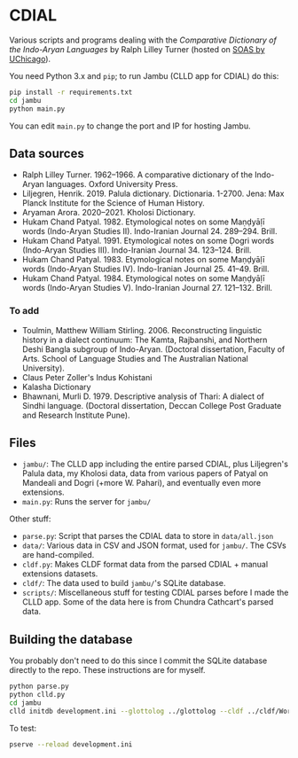 # CDIAL

Various scripts and programs dealing with the *Comparative Dictionary of the Indo-Aryan Languages* by Ralph Lilley Turner (hosted on [SOAS by UChicago](https://dsal.uchicago.edu/dictionaries/soas/)).

You need Python 3.x and `pip`; to run Jambu (CLLD app for CDIAL) do this:

```bash
pip install -r requirements.txt
cd jambu
python main.py
```

You can edit `main.py` to change the port and IP for hosting Jambu.

## Data sources
- Ralph Lilley Turner. 1962–1966. A comparative dictionary of the Indo-Aryan languages. Oxford University Press.
- Liljegren, Henrik. 2019. Palula dictionary. Dictionaria. 1-2700. Jena: Max Planck Institute for the Science of Human History.
- Aryaman Arora. 2020–2021. Kholosi Dictionary.
- Hukam Chand Patyal. 1982. Etymological notes on some Maṇḍyāḷī words (Indo-Aryan Studies II). Indo-Iranian Journal 24. 289–294. Brill.
- Hukam Chand Patyal. 1991. Etymological notes on some Ḍogri words (Indo-Aryan Studies III). Indo-Iranian Journal 34. 123–124. Brill.
- Hukam Chand Patyal. 1983. Etymological notes on some Maṇḍyāḷī words (Indo-Aryan Studies IV). Indo-Iranian Journal 25. 41–49. Brill.
- Hukam Chand Patyal. 1984. Etymological notes on some Maṇḍyāḷī words (Indo-Aryan Studies V). Indo-Iranian Journal 27. 121–132. Brill.

### To add
- Toulmin, Matthew William Stirling. 2006. Reconstructing linguistic history in a dialect continuum: The Kamta, Rajbanshi, and Northern Deshi Bangla subgroup of Indo-Aryan. (Doctoral dissertation, Faculty of Arts. School of Language Studies and The Australian National University).
- Claus Peter Zoller's Indus Kohistani
- Kalasha Dictionary
- Bhawnani, Murli D. 1979. Descriptive analysis of Thari: A dialect of Sindhi language. (Doctoral dissertation, Deccan College Post Graduate and Research Institute Pune).

## Files

- `jambu/`: The CLLD app including the entire parsed CDIAL, plus Liljegren's Palula data, my Kholosi data, data from various papers of Patyal on Mandeali and Dogri (+more W. Pahari), and eventually even more extensions.
- `main.py`: Runs the server for `jambu/`

Other stuff:
- `parse.py`: Script that parses the CDIAL data to store in `data/all.json`
- `data/`: Various data in CSV and JSON format, used for `jambu/`. The CSVs are hand-compiled.
- `cldf.py`: Makes CLDF format data from the parsed CDIAL + manual extensions datasets.
- `cldf/`: The data used to build `jambu/`'s SQLite database.
- `scripts/`: Miscellaneous stuff for testing CDIAL parses before I made the CLLD app. Some of the data here is from Chundra Cathcart's parsed data.

## Building the database

You probably don't need to do this since I commit the SQLite database directly to the repo. These instructions are for myself.

```bash
python parse.py
python clld.py
cd jambu
clld initdb development.ini --glottolog ../glottolog --cldf ../cldf/Wordlist-metadata.json
```

To test:

```bash
pserve --reload development.ini
```